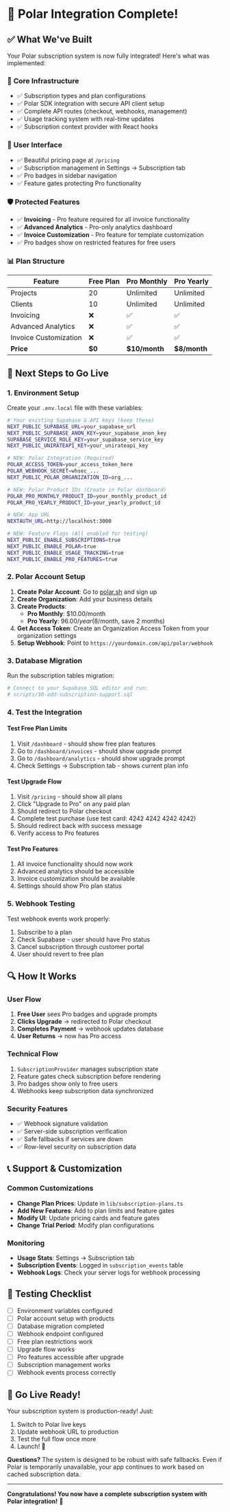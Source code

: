 # 🎉 Polar Integration Complete!

## ✅ What We've Built

Your Polar subscription system is now fully integrated! Here's what was implemented:

### 🔧 **Core Infrastructure**
- ✅ Subscription types and plan configurations  
- ✅ Polar SDK integration with secure API client setup
- ✅ Complete API routes (checkout, webhooks, management)
- ✅ Usage tracking system with real-time updates
- ✅ Subscription context provider with React hooks

### 🎨 **User Interface**
- ✅ Beautiful pricing page at `/pricing`
- ✅ Subscription management in Settings → Subscription tab
- ✅ Pro badges in sidebar navigation
- ✅ Feature gates protecting Pro functionality

### 🛡️ **Protected Features**
- ✅ **Invoicing** - Pro feature required for all invoice functionality
- ✅ **Advanced Analytics** - Pro-only analytics dashboard
- ✅ **Invoice Customization** - Pro feature for template customization
- ✅ Pro badges show on restricted features for free users

### 📊 **Plan Structure**
| Feature | Free Plan | Pro Monthly | Pro Yearly |
|---------|-----------|-------------|------------|
| Projects | 20 | Unlimited | Unlimited |
| Clients | 10 | Unlimited | Unlimited |
| Invoicing | ❌ | ✅ | ✅ |
| Advanced Analytics | ❌ | ✅ | ✅ |
| Invoice Customization | ❌ | ✅ | ✅ |
| **Price** | **$0** | **$10/month** | **$8/month** |

## 🚀 **Next Steps to Go Live**

### 1. **Environment Setup**
Create your `.env.local` file with these variables:

```bash
# Your existing Supabase & API keys (keep these)
NEXT_PUBLIC_SUPABASE_URL=your_supabase_url
NEXT_PUBLIC_SUPABASE_ANON_KEY=your_supabase_anon_key
SUPABASE_SERVICE_ROLE_KEY=your_supabase_service_key
NEXT_PUBLIC_UNIRATEAPI_KEY=your_unirateapi_key

# NEW: Polar Integration (Required)
POLAR_ACCESS_TOKEN=your_access_token_here
POLAR_WEBHOOK_SECRET=whsec_...
NEXT_PUBLIC_POLAR_ORGANIZATION_ID=org_...

# NEW: Polar Product IDs (Create in Polar dashboard)
POLAR_PRO_MONTHLY_PRODUCT_ID=your_monthly_product_id
POLAR_PRO_YEARLY_PRODUCT_ID=your_yearly_product_id

# NEW: App URL
NEXTAUTH_URL=http://localhost:3000

# NEW: Feature Flags (All enabled for testing)
NEXT_PUBLIC_ENABLE_SUBSCRIPTIONS=true
NEXT_PUBLIC_ENABLE_POLAR=true
NEXT_PUBLIC_ENABLE_USAGE_TRACKING=true
NEXT_PUBLIC_ENABLE_PRO_FEATURES=true
```

### 2. **Polar Account Setup**
1. **Create Polar Account**: Go to [polar.sh](https://polar.sh) and sign up
2. **Create Organization**: Add your business details
3. **Create Products**:
   - **Pro Monthly**: $10.00/month
   - **Pro Yearly**: $96.00/year ($8/month, save 2 months)
4. **Get Access Token**: Create an Organization Access Token from your organization settings
5. **Setup Webhook**: Point to `https://yourdomain.com/api/polar/webhook`

### 3. **Database Migration**
Run the subscription tables migration:

```bash
# Connect to your Supabase SQL editor and run:
# scripts/30-add-subscription-support.sql
```

### 4. **Test the Integration**

#### **Test Free Plan Limits**
1. Visit `/dashboard` - should show free plan features
2. Go to `/dashboard/invoices` - should show upgrade prompt
3. Go to `/dashboard/analytics` - should show upgrade prompt
4. Check Settings → Subscription tab - shows current plan info

#### **Test Upgrade Flow**
1. Visit `/pricing` - should show all plans
2. Click "Upgrade to Pro" on any paid plan
3. Should redirect to Polar checkout
4. Complete test purchase (use test card: 4242 4242 4242 4242)
5. Should redirect back with success message
6. Verify access to Pro features

#### **Test Pro Features**
1. All invoice functionality should now work
2. Advanced analytics should be accessible
3. Invoice customization should be available
4. Settings should show Pro plan status

### 5. **Webhook Testing**
Test webhook events work properly:
1. Subscribe to a plan
2. Check Supabase - user should have Pro status
3. Cancel subscription through customer portal
4. User should revert to free plan

## 🔍 **How It Works**

### **User Flow**
1. **Free User** sees Pro badges and upgrade prompts
2. **Clicks Upgrade** → redirected to Polar checkout
3. **Completes Payment** → webhook updates database
4. **User Returns** → now has Pro access

### **Technical Flow**
1. `SubscriptionProvider` manages subscription state
2. Feature gates check subscription before rendering
3. Pro badges show only to free users
4. Webhooks keep subscription data synchronized

### **Security Features**
- ✅ Webhook signature validation
- ✅ Server-side subscription verification
- ✅ Safe fallbacks if services are down
- ✅ Row-level security on subscription data

## 📞 **Support & Customization**

### **Common Customizations**
- **Change Plan Prices**: Update in `lib/subscription-plans.ts`
- **Add New Features**: Add to plan limits and feature gates
- **Modify UI**: Update pricing cards and feature gates
- **Change Trial Period**: Modify plan configurations

### **Monitoring**
- **Usage Stats**: Settings → Subscription tab
- **Subscription Events**: Logged in `subscription_events` table
- **Webhook Logs**: Check your server logs for webhook processing

## 🎯 **Testing Checklist**

- [ ] Environment variables configured
- [ ] Polar account setup with products
- [ ] Database migration completed
- [ ] Webhook endpoint configured
- [ ] Free plan restrictions work
- [ ] Upgrade flow works
- [ ] Pro features accessible after upgrade
- [ ] Subscription management works
- [ ] Webhook events process correctly

## 🚀 **Go Live Ready!**

Your subscription system is production-ready! Just:
1. Switch to Polar live keys
2. Update webhook URL to production
3. Test the full flow once more
4. Launch! 🎉

**Questions?** The system is designed to be robust with safe fallbacks. Even if Polar is temporarily unavailable, your app continues to work based on cached subscription data.

---

**Congratulations! You now have a complete subscription system with Polar integration!** 🎊